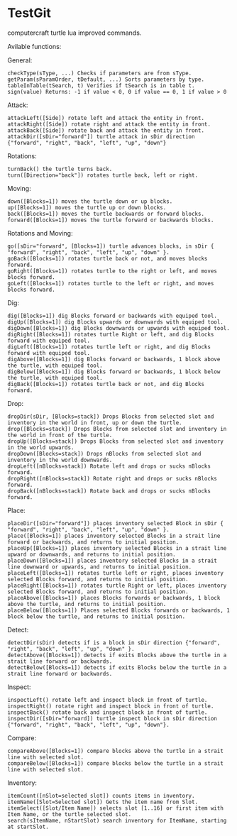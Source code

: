 # TestGit
computercraft turtle lua improved commands.

Avilable functions:

  General:

    checkType(sType, ...) Checks if parameters are from sType.
    getParam(sParamOrder, tDefault, ...) Sorts parameters by type.
    tableInTable(tSearch, t) Verifies if tSearch is in table t.
    sign(value) Returns: -1 if value < 0, 0 if value == 0, 1 if value > 0

  Attack:

    attackLeft([Side]) rotate left and attack the entity in front.
    attackRight([Side]) rotate right and attack the entity in front.
    attackBack([Side]) rotate back and attack the entity in front.
    attackDir([sDir="forward"]) turtle attack in sDir direction {"forward", "right", "back", "left", "up", "down"}

  Rotations:
  
    turnBack() the turtle turns back.
    turn([Direction="back"]) rotates turtle back, left or right.
    
  Moving:
  
    down([Blocks=1]) moves the turtle down or up blocks.
    up([Blocks=1]) moves the turtle up or down blocks.
    back([Blocks=1]) moves the turtle backwards or forward blocks.
    forward([Blocks=1]) moves the turtle forward or backwards blocks.
  
  Rotations and Moving:
  
    go([sDir="forward", [Blocks=1]) turtle advances blocks, in sDir { "forward", "right", "back", "left", "up", "down" }.
    goBack([Blocks=1]) rotates turtle back or not, and moves blocks forward.
    goRight([Blocks=1]) rotates turtle to the right or left, and moves blocks forward.
    goLeft([Blocks=1]) rotates turtle to the left or right, and moves blocks forward.

  Dig:
  
    dig([Blocks=1]) dig Blocks forward or backwards with equiped tool.
    digUp([Blocks=1]) dig Blocks upwards or downwards with equiped tool.
    digDown([Blocks=1]) dig Blocks downwards or upwards with equiped tool.
    digRight([Blocks=1]) rotates turtle Right or left, and dig Blocks forward with equiped tool.
    digLeft([Blocks=1]) rotates turtle left or right, and dig Blocks forward with equiped tool.
    digAbove([Blocks=1]) dig Blocks forward or backwards, 1 block above the turtle, with equiped tool.
    digBelow([Blocks=1]) dig Blocks forward or backwards, 1 block below the turtle, with equiped tool.
    digBack([Blocks=1]) rotates turtle back or not, and dig Blocks forward.

  Drop:

    dropDir(sDir, [Blocks=stack]) Drops Blocks from selected slot and inventory in the world in front, up or down the turtle.
    drop([Blocks=stack]) Drops Blocks from selected slot and inventory in the world in front of the turtle.
    dropUp([Blocks=stack]) Drops Blocks from selected slot and inventory in the world upwards.
    dropDown([Blocks=stack]) Drops nBlocks from selected slot and inventory in the world downwards.
    dropLeft([nBlocks=stack]) Rotate left and drops or sucks nBlocks forward.
    dropRight([nBlocks=stack]) Rotate right and drops or sucks nBlocks forward.
    dropBack([nBlocks=stack]) Rotate back and drops or sucks nBlocks forward.

  Place:

    placeDir([sDir="forward"]) places inventory selected Block in sDir { "forward", "right", "back", "left", "up", "down" }.
    place([Blocks=1]) places inventory selected Blocks in a strait line forward or backwards, and returns to initial position.
    placeUp([Blocks=1]) places inventory selected Blocks in a strait line upward or downwards, and returns to initial position.
    placeDown([Blocks=1]) places inventory selected Blocks in a strait line downward or upwards, and returns to initial position.
    placeLeft([Blocks=1]) rotates turtle left or right, places inventory selected Blocks forward, and returns to initial position.
    placeRight([Blocks=1]) rotates turtle Right or left, places inventory selected Blocks forward, and returns to initial position.
    placeAbove([Blocks=1]) places Blocks forwards or backwards, 1 block above the turtle, and returns to initial position.
    placeBelow([Blocks=1]) Places selected Blocks forwards or backwards, 1 block below the turtle, and returns to initial position.

  Detect:

    detectDir(sDir) detects if is a block in sDir direction {"forward", "right", "back", "left", "up", "down" }.
    detectAbove([Blocks=1]) detects if exits Blocks above the turtle in a strait line forward or backwards.
    detectBelow([Blocks=1]) detects if exits Blocks below the turtle in a strait line forward or backwards.

  Inspect:

    inspectLeft() rotate left and inspect block in front of turtle.
    inspectRight() rotate right and inspect block in front of turtle.
    inspectBack() rotate back and inspect block in front of turtle.
    inspectDir([sDir="forward]) turtle inspect block in sDir direction {"forward", "right", "back", "left", "up", "down"}.

  Compare:

    compareAbove([Blocks=1]) compare blocks above the turtle in a strait line with selected slot.
    compareBelow([Blocks=1]) compare blocks below the turtle in a strait line with selected slot.

  Inventory:

    itemCount([nSlot=selected slot]) counts items in inventory.
    itemName([Slot=Selected slot]) Gets the item name from Slot.
    itemSelect([Slot/Item Name]) selects slot [1..16] or first item with Item Name, or the turtle selected slot.
    search(sItemName, nStartSlot) search inventory for ItemName, starting at startSlot. 
    
